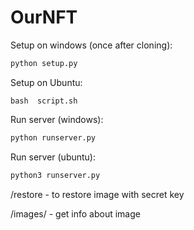 # OurNFT

Setup on windows (once after cloning):

```python
python setup.py
```

Setup on Ubuntu:
```
bash  script.sh
```

Run server (windows):

```python
python runserver.py
```

Run server (ubuntu):

```python
python3 runserver.py
```

/restore - to restore image with secret key

/images/<public token>  - get info about image
